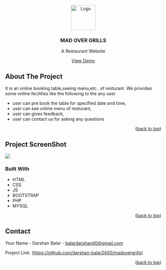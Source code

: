 <!-- Improved compatibility of back to top link: See: https://github.com/othneildrew/Best-README-Template/pull/73 -->
<a name="readme-top"></a>

<!-- PROJECT LOGO -->
<br />
<div align="center">
  <a href="https://github.com/othneildrew/Best-README-Template">
    <img src="https://res.cloudinary.com/dexratgkq/image/upload/v1661593895/samples/Logo_waogqu.png" alt="Logo" width="80" height="80">
  </a>

  <h3 align="center">MAD OVER GRILLS</h3>

  <p align="center">
    A Restaurant Website
    <br />
  </p>
  <a href="">View Demo</a>
</div>


<!-- ABOUT THE PROJECT -->
## About The Project

It is an online booking table,seeing menu,etc.. of resturant. We provides some online fecilities like the following to the any user

- user can pre book the table for specified date and time,
- user can see online menu of resturant, 
- user can gives feedback,
- user can contact us for asking any questions

<p align="right">(<a href="#readme-top">back to top</a>)</p>

<!-- ABOUT THE PROJECT -->
## Project ScreenShot

<img src="https://res.cloudinary.com/dexratgkq/image/upload/v1661595554/samples/index_output_d7mrpv.png">

### Built With

* HTML
* CSS
* JS
* BOOTSTRAP
* PHP
* MYSQL

<p align="right">(<a href="#readme-top">back to top</a>)</p>





<!-- CONTACT -->
## Contact

Your Name - Darshan Balar - balardarshan40@gmail.com

Project Link: (https://github.com/darshan-balar2400/madovergrills)

<p align="right">(<a href="#readme-top">back to top</a>)</p>


